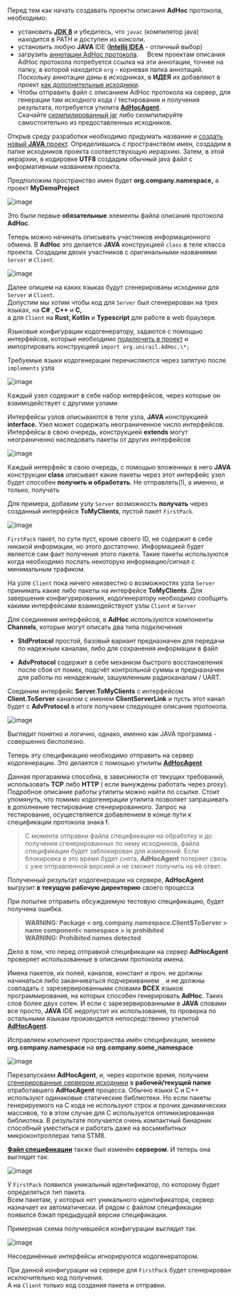 Перед тем как начать создавать проекты описания **AdHoc** протокола, необходимо:

- установить **[JDK 8](https://www.oracle.com/technetwork/java/javase/downloads/jdk8-downloads-2133151.html)** и убедитесь, что
 `javac` (компилятор java) находится в PATH и доступен из консоли.
- установить любую **JAVA** IDE (**[Intellij IDEA](https://www.jetbrains.com/idea/download/)** - отличный выбор)
- загрузить [аннотации AdHoс протокола](https://github.com/cheblin/AdHoc-protocol/tree/master/org/unirail/AdHoc).
    Всем проектам описания AdHoc протокола потребуется ссылка на эти аннотации, точнее на папку, в которой находится `org` - 
корневая папка аннотаций. Поскольку аннотации даны в исходниках, в **ИДЕЯ** их добавляют в проект 
[как дополнительные исходники](https://www.jetbrains.com/help/idea/content-roots.html).
- Чтобы отправить файл с описанием AdHoc протокола на сервер, для генерации там исходного кода / тестирования и получения результата, 
потребуется утилита **[AdHocAgent](https://github.com/cheblin/AdHocAgent)**.  
Скачайте [скомпилированный jar](https://github.com/cheblin/AdHocAgent/tree/master/bin) либо скомпилируйте самостоятельно из предоставленных исходников.

Открыв среду разработки необходимо придумать название и [создать новый **JAVA**
проект](https://www.jetbrains.com/help/idea/creating-and-running-your-first-java-application.html). Определившись c пространством имен, создадим в
папке исходников проекта соответствующую иерархию. Затем, в этой иерархии, в кодировке
**UTF8** создадим обычный java файл с информативным названием проекта.

Предположим пространство имен будет **org.company.namespace,** а проект
**MyDemoProject**

![image](https://user-images.githubusercontent.com/29354319/72063798-76484900-3315-11ea-8829-3e9fac3f52a3.png)

Это были первые **обязательные** элементы файла описания протокола **AdHoc**.

Теперь можно начинать описывать участников информационного обмена. В **AdHoc** это делается **JAVA** конструкцией `class` в теле класса проекта.
Создадим двоих участников с оригинальными названиями `Server` и `Client`.

![image](https://user-images.githubusercontent.com/29354319/72063937-c58e7980-3315-11ea-8afc-b734a7e0b38a.png)


Далее опишем на каких языках будут сгенерированы исходники для `Server` и `Client`.  
Допустим мы хотим чтобы код для `Server` был сгенерирован на трех языках, на **С\#** , **С++** и **C,**   
а для `Client` на **Rust, Kotlin** и **Typescript** для работе в web браузере.

Языковые конфигурации кодогенератору, задаются с помощью интерфейсов, которые необходимо [подключить в проект](https://www.jetbrains.com/help/idea/content-roots.html) и
импортировать конструкцией `import org.unirail.AdHoc.\*;`

Требуемые языки кодогенерации перечисляются через запятую после `implements` узла

![image](https://user-images.githubusercontent.com/29354319/72064169-464d7580-3316-11ea-9baa-9cb1b4167504.png)


Каждый узел содержит в себе набор интерфейсов, через которые он взаимодействует с другими узлами
 
Интерфейсы узлов описываются в теле узла, **JAVA** конструкцией **interface.**
Узел может содержать неограниченное число интерфейсов. Интерфейсы в свою
очередь, конструкцией **extends** могут неограниченно наследовать пакеты от других интерфейсов

![image](https://user-images.githubusercontent.com/29354319/72064436-d2f83380-3316-11ea-88da-4603394f138c.png)


 
 Каждый интерфейс в свою очередь, с помощью вложенных в него **JAVA** конструкции **class**
 описывает какие пакеты через этот интерфейс узел будет способен **получить и
 обработать**. Не отправлять(!), а именно, и только, получать

 Для примера, добавим узлу `Server` возможность **получать** через созданный интерфейсе **ToMyClients**, пустой пакет `FirstPack`.

![image](https://user-images.githubusercontent.com/29354319/72064739-78130c00-3317-11ea-9fb6-da34a65b2e3c.png)

`FirstPack` пакет, по сути пуст, кроме своего ID, не содержит в себе никакой информации, но этого достаточно. 
Информацией будет является сам факт получения этого пакета. Такие пакеты используются когда необходимо послать
некоторую информацию/сигнал с минимальным трафиком.

На узле `Client` пока ничего неизвестно о возможностях узла `Server`
принимать какие либо пакеты на интерфейсе **ToMyClients**. Для завершения
конфигурирования, кодогенератору необходимо сообщить какими интерфейсами
взаимодействуют узлы `Client` и `Server`

Для соединения интерфейсов, в **AdHoc** используются компоненты **Channels**,
которые могут описать два типа подключения

-   **StdProtocol** простой, базовый вариант предназначен для передачи по
    надежным каналам, либо для сохранения информации в файл

-   **AdvProtocol** содержит в себе механизм быстрого восстановления после сбоя от
    помех, подсчёт контрольной суммы и предназначен для работы по ненадежным, зашумленным
    радиоканалам / UART.

Соединим интерфейс **Server.ToMyClients** с интерфейсом **Client.ToServer**
каналом с именем **ClientServerLink** и пусть этот канал будет с **AdvProtocol**
в итоге получаем следующее описание протокола.

![image](https://user-images.githubusercontent.com/29354319/72064844-c7f1d300-3317-11ea-9667-3805e26f3df2.png)

Выглядит понятно и логично, однако, именно как JAVA программа - совершенно бесполезно. 

Теперь эту спецификацию необходимо отправить на сервер
кодогенерации. Это делается с помощью утилиты **[AdHocAgent](https://github.com/cheblin/AdHocAgent)**

Данная прогарамма способна, в зависимости от текущих требований, использовать  **TCP** либо **HTTP** ( если вынуждены
работать через proxy). Подробное описание работы утилиты можно найти по ссылке. Стоит упомянуть, что помимо кодогенерации 
утилита позволяет запрашивать в дополнение тестирование сгенерированного.
Запрос на тестирование, осуществляется добавлением в конце пути к спецификации протокола знака **!**.

>   С момента отправки файла спецификации на обработку и до получения
>   сгенерированных по нему исходников, файла спецификации будет заблокирован
>   для измерений.
>   Если блокировка в это время будет снята, **AdHocAgent** потеряет связь с уже
>   отправленной версией и не сможет получить на её ответ.

Полученный результат кодогенерации на сервере, **AdHocAgent** выгрузит **в текущую рабочую директорию** своего процесса

При попытке отправить обсуждаемую тестовую спецификацию, будет получена ошибка.

>   **WARNING: Package \< org.company.namespace.Client\$ToServer \> name component\< namespace \> is prohibited**  
>   **WARNING: Prohibited names detected**

Дело в том, что перед отправкой спецификации на сервер **AdHocAgent** проверяет использованные в
описании протокола имена.

Имена пакетов, их полей, каналов, констант и проч. не должны
начинаться либо заканчиваться подчеркиванием `_` и не должны совпадать с
зарезервированными словами **ВСЕХ** языков программирования, на которых способен
генерировать **AdHoc**. Таких слов более двух сотен. И если с зарезервированными
в **JAVA** словами все просто, **JAVA** IDE недопустит их использования, то проверка по остальными
языкам производится непосредственно утилитой **[AdHocAgent](https://github.com/cheblin/AdHocAgent)**.

Исправляем компонент пространства имён спецификации, меняем **org.company.namespace** на
**org.company.some_namespace**

![image](https://user-images.githubusercontent.com/29354319/72065336-f45a1f00-3318-11ea-8e99-b9b3d8f116b3.png)

Перезапускаем **AdHocAgent**, и, через короткое время, получаем [сгенерированные сервером
исходники](https://github.com/cheblin/AdHocLessons/tree/master/1/GeneratedCode) в **рабочей/текущей папке** отработавшего **AdHocAgent** процесса.
Обычно языки С и С++ используют одинаковые статические библиотеки. Но если пакеты генерируемого на С кода не используют строк и 
прочих динамических массивов, то в этом случае для С используется оптимизированная библиотека. В результате получается очень компактный 
бинарник способный уместиться и работать даже на восьмибитных микроконтроллерах типа STM8. 

**[Файл спецификации](https://github.com/cheblin/AdHocLessons/blob/master/1/MyDemoProject.java)** также был изменён **сервером**. И теперь она выглядит так:

![image](https://user-images.githubusercontent.com/29354319/72133085-8f0b3a00-33bb-11ea-9572-e83807ed5354.png)

У `FirstPack` появился уникальный идентификатор, по которому будет определяться тип пакета.  
Всем пакетам, у которых нет уникального идентификатора, сервер назначает их автоматически.
И рядом с файлом спецификации появился бэкап предыдущей версии спецификации.
 
 Примерная схема получившейся конфигурации выглядит так
 
![image](https://user-images.githubusercontent.com/29354319/72135002-65a0dd00-33c0-11ea-806a-8d863cb794ad.png)

Несоединённые интерфейсы игнорируются кодогенератором.

При данной конфигурации на сервере для `FirstPack` будет сгенерирован исключительно код получения.  
А на `Client` только код создания пакета и отправки.

